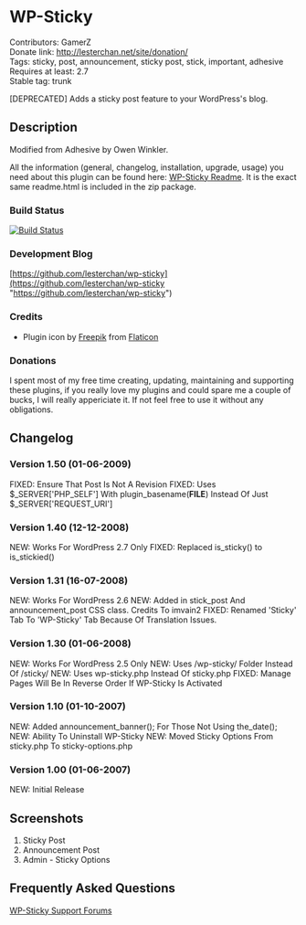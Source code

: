 # WP-Sticky
Contributors: GamerZ  
Donate link: http://lesterchan.net/site/donation/  
Tags: sticky, post, announcement, sticky post, stick, important, adhesive  
Requires at least: 2.7  
Stable tag: trunk  

[DEPRECATED] Adds a sticky post feature to your WordPress's blog.

## Description
Modified from Adhesive by Owen Winkler.

All the information (general, changelog, installation, upgrade, usage) you need about this plugin can be found here: [WP-Sticky Readme](http://lesterchan.net/wordpress/readme/wp-sticky.html "WP-Sticky Readme").
It is the exact same readme.html is included in the zip package.

### Build Status
[![Build Status](https://travis-ci.org/lesterchan/wp-sticky.svg?branch=master)](https://travis-ci.org/lesterchan/wp-sticky)

### Development Blog
[https://github.com/lesterchan/wp-sticky](https://github.com/lesterchan/wp-sticky "https://github.com/lesterchan/wp-sticky")

### Credits
* Plugin icon by [Freepik](http://www.freepik.com) from [Flaticon](http://www.flaticon.com)

### Donations
I spent most of my free time creating, updating, maintaining and supporting these plugins, if you really love my plugins and could spare me a couple of bucks, I will really appericiate it. If not feel free to use it without any obligations.

## Changelog
### Version 1.50 (01-06-2009)
FIXED: Ensure That Post Is Not A Revision
FIXED: Uses $_SERVER['PHP_SELF'] With plugin_basename(__FILE__) Instead Of Just $_SERVER['REQUEST_URI']

### Version 1.40 (12-12-2008)
NEW: Works For WordPress 2.7 Only
FIXED: Replaced is_sticky() to is_stickied()

### Version 1.31 (16-07-2008)
NEW: Works For WordPress 2.6
NEW: Added in stick_post And announcement_post CSS class. Credits To imvain2
FIXED: Renamed 'Sticky' Tab To 'WP-Sticky' Tab Because Of Translation Issues.

### Version 1.30 (01-06-2008)
NEW: Works For WordPress 2.5 Only
NEW: Uses /wp-sticky/ Folder Instead Of /sticky/
NEW: Uses wp-sticky.php Instead Of sticky.php
FIXED: Manage Pages Will Be In Reverse Order If WP-Sticky Is Activated

### Version 1.10 (01-10-2007)
NEW: Added announcement_banner(); For Those Not Using the_date();
NEW: Ability To Uninstall WP-Sticky
NEW: Moved Sticky Options From sticky.php To sticky-options.php

### Version 1.00 (01-06-2007)
NEW: Initial Release

## Screenshots
1. Sticky Post
2. Announcement Post
3. Admin - Sticky Options

## Frequently Asked Questions
[WP-Sticky Support Forums](http://forums.lesterchan.net/index.php?board=26.0 "WP-Sticky Support Forums")

